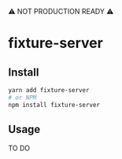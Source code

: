 ⚠️ NOT PRODUCTION READY ⚠️

# fixture-server

## Install

```bash
yarn add fixture-server
# or NPM
npm install fixture-server
```

## Usage

TO DO
